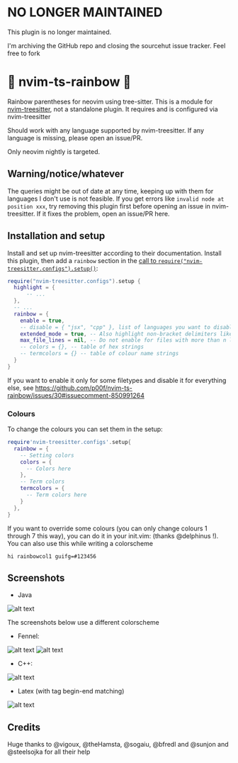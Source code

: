 # NO LONGER MAINTAINED
This plugin is no longer maintained.

I'm archiving the GitHub repo and closing the sourcehut issue tracker. Feel free to fork

# 🌈 nvim-ts-rainbow 🌈
Rainbow parentheses for neovim using tree-sitter.
This is a module for [nvim-treesitter](https://github.com/nvim-treesitter/nvim-treesitter), not a standalone plugin. It requires and is configured via nvim-treesitter

Should work with any language supported by nvim-treesitter. If any language is missing, please open an issue/PR.

Only neovim nightly is targeted.

## Warning/notice/whatever

The queries might be out of date at any time, keeping up with them for languages I don't use is not feasible. If you get errors like `invalid node at position xxx`, try removing this plugin first before opening an issue in nvim-treesitter. If it fixes the problem, open an issue/PR here.

## Installation and setup
Install and set up nvim-treesitter according to their documentation. Install this plugin, then add a `rainbow` section in the [call to `require("nvim-treesitter.configs").setup()`](https://github.com/nvim-treesitter/nvim-treesitter#modules):
```lua
require("nvim-treesitter.configs").setup {
  highlight = {
      -- ...
  },
  -- ...
  rainbow = {
    enable = true,
    -- disable = { "jsx", "cpp" }, list of languages you want to disable the plugin for
    extended_mode = true, -- Also highlight non-bracket delimiters like html tags, boolean or table: lang -> boolean
    max_file_lines = nil, -- Do not enable for files with more than n lines, int
    -- colors = {}, -- table of hex strings
    -- termcolors = {} -- table of colour name strings
  }
}
```

If you want to enable it only for some filetypes and disable it for everything else, see https://github.com/p00f/nvim-ts-rainbow/issues/30#issuecomment-850991264

### Colours
To change the colours you can set them in the setup:
```lua
require'nvim-treesitter.configs'.setup{
  rainbow = {
    -- Setting colors
    colors = {
      -- Colors here
    },
    -- Term colors
    termcolors = {
      -- Term colors here
    }
  },
}
```

If you want to override some colours (you can only change colours 1 through 7 this way), you can do it in your init.vim: (thanks @delphinus !). You can also use this while writing a colorscheme
```vim
hi rainbowcol1 guifg=#123456
```
## Screenshots
 - Java

![alt text](https://raw.githubusercontent.com/p00f/nvim-ts-rainbow/master/screenshots/java.png)

The screenshots below use a different colorscheme
 - Fennel:

![alt text](https://raw.githubusercontent.com/p00f/nvim-ts-rainbow/master/screenshots/fnlwezterm.png)
![alt text](https://raw.githubusercontent.com/p00f/nvim-ts-rainbow/master/screenshots/fnltreesitter.png)
 - C++:

![alt text](https://raw.githubusercontent.com/p00f/nvim-ts-rainbow/master/screenshots/cpp.png)
 - Latex (with tag begin-end matching)

![alt text](https://raw.githubusercontent.com/p00f/nvim-ts-rainbow/master/screenshots/latex_.png)
## Credits
Huge thanks to @vigoux, @theHamsta, @sogaiu, @bfredl and @sunjon and @steelsojka for all their help
